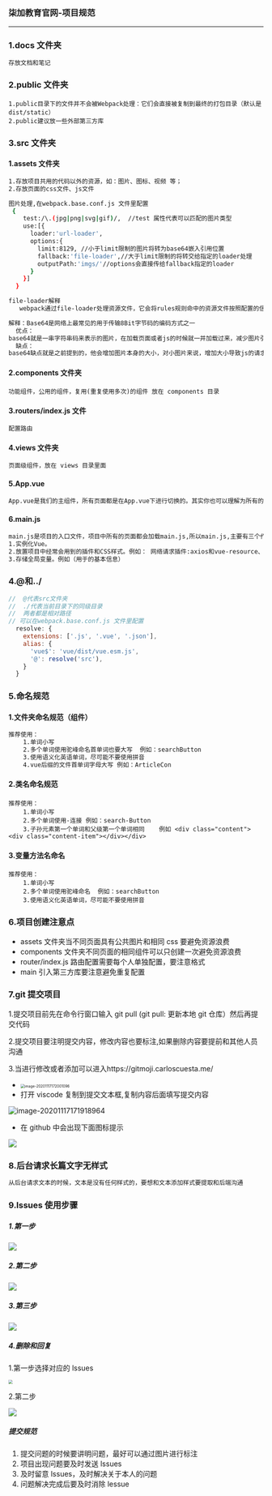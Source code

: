 ### 柒加教育官网-项目规范

---

### 1.docs 文件夹

```bash
存放文档和笔记
```

### 2.public 文件夹

```
1.public目录下的文件并不会被Webpack处理：它们会直接被复制到最终的打包目录（默认是dist/static）
2.public建议放一些外部第三方库
```

### 3.src 文件夹

#### 1.assets 文件夹

```bash
1.存放项目共用的代码以外的资源，如：图片、图标、视频 等；
2.存放页面的css文件、js文件

图片处理,在webpack.base.conf.js 文件里配置
 {
    test:/\.(jpg|png|svg|gif)/,  //test 属性代表可以匹配的图片类型
    use:[{
      loader:'url-loader',
      options:{
        limit:8129, //小于limit限制的图片将转为base64嵌入引用位置
        fallback:'file-loader',//大于limit限制的将转交给指定的loader处理
        outputPath:'imgs/'//options会直接传给fallback指定的loader
      }
    }]
  }

file-loader解释
   webpack通过file-loader处理资源文件，它会将rules规则命中的资源文件按照配置的信息（路径，名称等）输出到指定目录，并返回其资源定位地址（输出路径，用于生产环境的publicPath路径），默认的输出名是以原文件内容计算的MD5 Hash命名的。

解释：Base64是网络上最常见的用于传输8Bit字节码的编码方式之一
  优点：
base64就是一串字符串码来表示的图片，在加载页面或者js的时候就一并加载过来，减少图片引用时单独的一次http请求。了解web端性能优化的同学都知道，http请求每次建立都会占用一定的时间，对于小图请求来说，可能http建立请求的时间比图片下载本身还长。所以对小图进行base64转码是优化http请求，保证页面加速渲染的一种手段。
  缺点：
base64缺点就是之前提到的，他会增加图片本身的大小，对小图片来说，增加大小导致js的请求增长完全能弥补多一个http请求的建立的时长，这种取舍是划算的。可是对于大图来说，这样的取舍是不划算的。
```

#### 2.components 文件夹

```
功能组件，公用的组件，复用(重复使用多次)的组件 放在 components 目录
```

#### 3.routers/index.js 文件

```bash
配置路由
```

#### 4.views 文件夹

```bash
页面级组件，放在 views 目录里面
```

#### 5.App.vue

```bash
App.vue是我们的主组件，所有页面都是在App.vue下进行切换的。其实你也可以理解为所有的路由也是App.vue的子组件。
```

#### 6.main.js

```bash
main.js是项目的入口文件，项目中所有的页面都会加载main.js,所以main.js,主要有三个作用：
1.实例化Vue。
2.放置项目中经常会用到的插件和CSS样式。例如： 网络请求插件:axios和vue-resource、图片懒加载插件：vue-lazyload
3.存储全局变量。例如（用于的基本信息）
```

### 4.@和../

```js
//  @代表src文件夹
//  ./代表当前目录下的同级目录
//  两者都是相对路径
// 可以在webpack.base.conf.js 文件里配置
  resolve: {
    extensions: ['.js', '.vue', '.json'],
    alias: {
      'vue$': 'vue/dist/vue.esm.js',
      '@': resolve('src'),
    }
  }
```

### 5.命名规范

#### 1.文件夹命名规范（组件）

```bash
推荐使用：
	1.单词小写
	2.多个单词使用驼峰命名首单词也要大写  例如：searchButton
	3.使用语义化英语单词，尽可能不要使用拼音
	4.vue后缀的文件首单词字母大写 例如：ArticleCon
```

#### 2.类名命名规范

```
推荐使用：
	1.单词小写
	2.多个单词使用-连接 例如：search-Button
	3.子孙元素第一个单词和父级第一个单词相同    例如 <div class="content"><div class="content-item"></div></div>
```

#### 3.变量方法名命名

```
推荐使用：
	1.单词小写
	2.多个单词使用驼峰命名  例如：searchButton
	3.使用语义化英语单词，尽可能不要使用拼音
```

### 6.项目创建注意点

- assets 文件夹当不同页面具有公共图片和相同 css 要避免资源浪费
- components 文件夹不同页面的相同组件可以只创建一次避免资源浪费
- router/index.js 路由配置需要每个人单独配置，要注意格式
- main 引入第三方库要注意避免重复配置

### 7.git 提交项目

1.提交项目前先在命令行窗口输入 git pull (git pull: 更新本地 git 仓库）然后再提交代码

2.提交项目要注明提交内容，修改内容也要标注,如果删除内容要提前和其他人员沟通

3.当进行修改或者添加可以进入https://gitmoji.carloscuesta.me/

- <img src="images\gitmoji.png" alt="image-20201117172001096" style="zoom:50%;" />
- 打开 viscode 复制到提交文本框,复制内容后面填写提交内容

![image-20201117171918964](images\viscode_input.png)

- 在 github 中会出现下面图标提示

![](images\bug.png) 

### 8.后台请求长篇文字无样式

```bash
从后台请求文本的时候，文本是没有任何样式的，要想和文本添加样式要提取和后端沟通
```

### 9.lssues 使用步骤

##### 1.第一步

![](images\lssues01.png)

##### 2.第二步

![](images\lssues02.png)

##### 3.第三步

![](images\lssues03.png)

##### 4.删除和回复

1.第一步选择对应的 lssues

<img src="images\lssues_delete01.png" style="zoom:50%;" />

2.第二步

![](images/lssues_delete02.png)

##### 提交规范

1. 提交问题的时候要讲明问题，最好可以通过图片进行标注
2. 项目出现问题要及时发送 lssues
3. 及时留意 lssues，及时解决关于本人的问题
4. 问题解决完成后要及时消除 lessue
